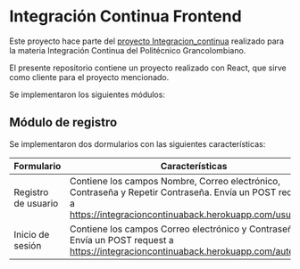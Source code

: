 # Integración Continua Frontend

Este proyecto hace parte del [proyecto Integracion_continua](https://github.com/users/di3cruz/projects/2) realizado para la materia Integración Continua del Politécnico Grancolombiano.

El presente repositorio contiene un proyecto realizado con React, que sirve como cliente para el proyecto mencionado.

Se implementaron los siguientes módulos:

## Módulo de registro

Se implementaron dos dormularios con las siguientes características:

| Formulario | Características |
-------------|-----------------|
Registro de usuario | Contiene los campos Nombre, Correo electrónico, Contraseña y Repetir Contraseña. Envía un POST request a https://integracioncontinuaback.herokuapp.com/usuarios |
Inicio de sesión | Contiene los campos Correo electrónico y Contraseña. Envía un POST request a https://integracioncontinuaback.herokuapp.com/autenticar |
